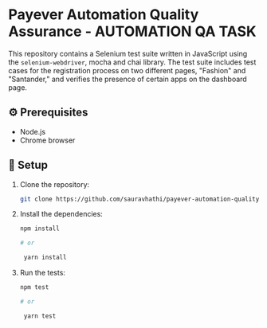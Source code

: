 # Payever Automation Quality Assurance - AUTOMATION QA TASK

This repository contains a Selenium test suite written in JavaScript using the `selenium-webdriver`, mocha and chai library. The test suite includes test cases for the registration process on two different pages, "Fashion" and "Santander," and verifies the presence of certain apps on the dashboard page.

## ⚙️ Prerequisites

- Node.js
- Chrome browser

## 🚀 Setup

1. Clone the repository:

   ```bash
   git clone https://github.com/sauravhathi/payever-automation-quality-assurance.git
   ```

2. Install the dependencies:

   ```bash
   npm install

   # or

    yarn install
   ```

3. Run the tests:

   ```bash
   npm test

   # or

    yarn test
   ```
